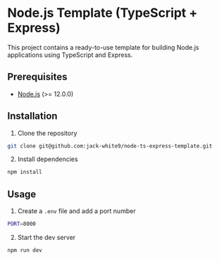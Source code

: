 # Node.js Template (TypeScript + Express)

This project contains a ready-to-use template for building Node.js applications using TypeScript and Express.

## Prerequisites

- [Node.js](https://nodejs.org/en/) (>= 12.0.0)

## Installation

1. Clone the repository

```sh
git clone git@github.com:jack-white9/node-ts-express-template.git
```

2. Install dependencies

```sh
npm install
```

## Usage

1. Create a `.env` file and add a port number

```sh
PORT=8000
```

2. Start the dev server

```sh
npm run dev
```
